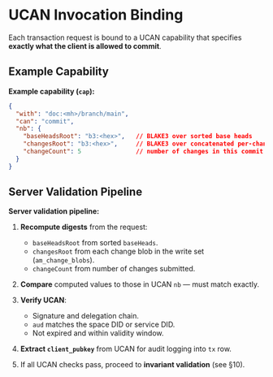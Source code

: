 # UCAN Invocation Binding

Each transaction request is bound to a UCAN capability that specifies **exactly what the client is allowed to commit**.

## Example Capability

**Example capability (`cap`):**

```json
{
  "with": "doc:<mh>/branch/main",
  "can": "commit",
  "nb": {
    "baseHeadsRoot": "b3:<hex>",   // BLAKE3 over sorted base heads
    "changesRoot": "b3:<hex>",     // BLAKE3 over concatenated per-change BLAKE3s
    "changeCount": 5               // number of changes in this commit
  }
}
```

## Server Validation Pipeline

**Server validation pipeline:**

1. **Recompute digests** from the request:

   * `baseHeadsRoot` from sorted `baseHeads`.
   * `changesRoot` from each change blob in the write set (`am_change_blobs`).
   * `changeCount` from number of changes submitted.
2. **Compare** computed values to those in UCAN `nb` — must match exactly.
3. **Verify UCAN**:

   * Signature and delegation chain.
   * `aud` matches the space DID or service DID.
   * Not expired and within validity window.
4. **Extract `client_pubkey`** from UCAN for audit logging into `tx` row.
5. If all UCAN checks pass, proceed to **invariant validation** (see §10).

